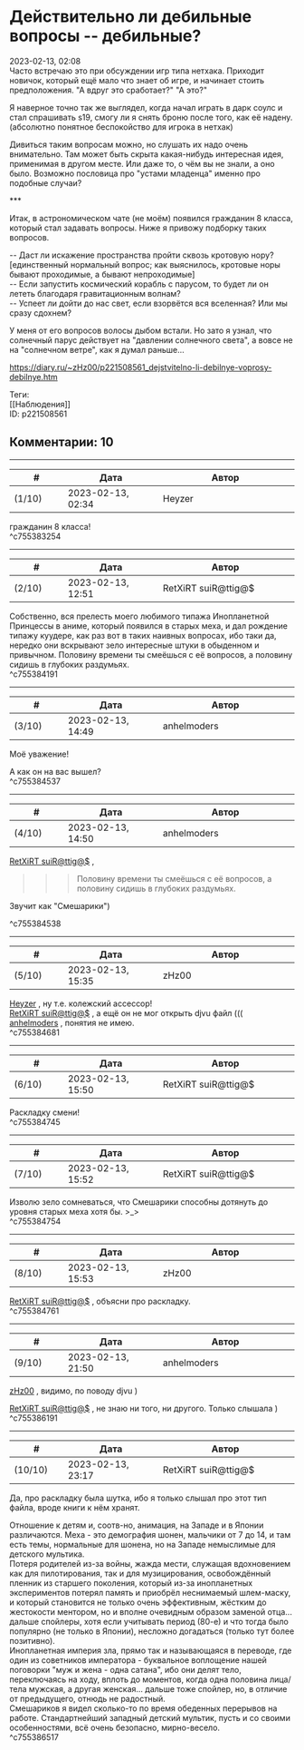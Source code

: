 Действительно ли дебильные вопросы -- дебильные?
================================================

  
2023-02-13, 02:08  
 Часто встречаю это при обсуждении игр типа нетхака. Приходит новичок, который ещё мало что знает об игре, и начинает стоить предположения. "А вдруг это сработает?" "А это?"   
   
 Я наверное точно так же выглядел, когда начал играть в дарк соулс и стал спрашивать s19, смогу ли я снять броню после того, как её надену. (абсолютно понятное беспокойство для игрока в нетхак)   
   
 Дивиться таким вопросам можно, но слушать их надо очень внимательно. Там может быть скрыта какая-нибудь интересная идея, применимая в другом месте. Или даже то, о чём вы не знали, а оно было. Возможно пословица про "устами младенца" именно про подобные случаи?   
   
 \*\*\*   
   
 Итак, в астрономическом чате (не моём) появился гражданин 8 класса, который стал задавать вопросы. Ниже я привожу подборку таких вопросов.   
   
 -- Даст ли искажение пространства пройти сквозь кротовую нору? [единственный нормальный вопрос; как выяснилось, кротовые норы бывают проходимые, а бывают непроходимые]   
 -- Если запустить космический корабль с парусом, то будет ли он лететь благодаря гравитационным волнам?   
 -- Успеет ли дойти до нас свет, если взорвётся вся вселенная? Или мы сразу сдохнем?   
   
 У меня от его вопросов волосы дыбом встали. Но зато я узнал, что солнечный парус действует на "давлении солнечного света", а вовсе не на "солнечном ветре", как я думал раньше...   
  
<https://diary.ru/~zHz00/p221508561_dejstvitelno-li-debilnye-voprosy-debilnye.htm>  
  
Теги:  
[[Наблюдения]]  
ID: p221508561  


Комментарии: 10
---------------

  


---



|         #         |              Дата              |                     Автор                     |           ID           |
| --- | --- | --- | --- |
| (1/10) | 2023-02-13, 02:34 | Heyzer | c755383254 |

  
 гражданин 8 класса!   
 ^c755383254

---



|         #         |              Дата              |                     Автор                     |           ID           |
| --- | --- | --- | --- |
| (2/10) | 2023-02-13, 12:51 | RetXiRT suiR@ttig@$ | c755384191 |

  
 Собственно, вся прелесть моего любимого типажа Инопланетной Принцессы в аниме, который появился в старых меха, и дал рождение типажу куудере, как раз вот в таких наивных вопросах, ибо таки да, нередко они вскрывают зело интересные штуки в обыденном и привычном. Половину времени ты смеёшься с её вопросов, а половину сидишь в глубоких раздумьях.   
 ^c755384191

---



|         #         |              Дата              |                     Автор                     |           ID           |
| --- | --- | --- | --- |
| (3/10) | 2023-02-13, 14:49 | anhelmoders | c755384537 |

  
 Моё уважение!   
   
 А как он на вас вышел?   
 ^c755384537

---



|         #         |              Дата              |                     Автор                     |           ID           |
| --- | --- | --- | --- |
| (4/10) | 2023-02-13, 14:50 | anhelmoders | c755384538 |

  
   [RetXiRT suiR@ttig@$](https://Hellspawn.diary.ru "Atomicautionuclear")  ,   
   
 >>>Половину времени ты смеёшься с её вопросов, а половину сидишь в глубоких раздумьях. 

   
  Звучит как "Смешарики") 

   
 ^c755384538

---



|         #         |              Дата              |                     Автор                     |           ID           |
| --- | --- | --- | --- |
| (5/10) | 2023-02-13, 15:35 | zHz00 | c755384681 |

  
  [Heyzer](https://heyzero.diary.ru "Orca's dreams")  , ну т.е. колежский ассессор!   
  [RetXiRT suiR@ttig@$](https://Hellspawn.diary.ru "Atomicautionuclear")  , а ещё он не мог открыть djvu файл (((   
  [anhelmoders](https://anhelmoders.diary.ru "No plans. Only wonders.")  , понятия не имею.   
 ^c755384681

---



|         #         |              Дата              |                     Автор                     |           ID           |
| --- | --- | --- | --- |
| (6/10) | 2023-02-13, 15:50 | RetXiRT suiR@ttig@$ | c755384745 |

  
 Раскладку смени!   
 ^c755384745

---



|         #         |              Дата              |                     Автор                     |           ID           |
| --- | --- | --- | --- |
| (7/10) | 2023-02-13, 15:52 | RetXiRT suiR@ttig@$ | c755384754 |

  
 Изволю зело сомневаться, что Смешарики способны дотянуть до уровня старых меха хотя бы. >\_>   
 ^c755384754

---



|         #         |              Дата              |                     Автор                     |           ID           |
| --- | --- | --- | --- |
| (8/10) | 2023-02-13, 15:53 | zHz00 | c755384761 |

  
  [RetXiRT suiR@ttig@$](https://Hellspawn.diary.ru "Atomicautionuclear")  , объясни про раскладку.   
 ^c755384761

---



|         #         |              Дата              |                     Автор                     |           ID           |
| --- | --- | --- | --- |
| (9/10) | 2023-02-13, 21:50 | anhelmoders | c755386191 |

  
  [zHz00](https://zHz00.diary.ru "Untitled")  , видимо, по поводу djvu )   
   
  [RetXiRT suiR@ttig@$](https://Hellspawn.diary.ru "Atomicautionuclear")  , не знаю ни того, ни другого. Только слышала )   
 ^c755386191

---



|         #         |              Дата              |                     Автор                     |           ID           |
| --- | --- | --- | --- |
| (10/10) | 2023-02-13, 23:17 | RetXiRT suiR@ttig@$ | c755386517 |

  
 Да, про раскладку была шутка, ибо я только слышал про этот тип файла, вроде книги к нём хранят.   
   
 Отношение к детям и, соотв-но, анимация, на Западе и в Японии различаются. Меха - это демография шонен, мальчики от 7 до 14, и там есть темы, нормальные для шонена, но на Западе немыслимые для детского мультика.   
 Потеря родителей из-за войны, жажда мести, служащая вдохновением как для пилотирования, так и для музицирования, освобождённый пленник из старшего поколения, который из-за инопланетных экспериментов потерял память и приобрёл неснимаемый шлем-маску, и который становится не только очень эффективным, жёстким до жестокости ментором, но и вполне очевидным образом заменой отца... дальше спойлеры, хотя если учитывать период (80-е) и что тогда было популярно (не только в Японии), несложно догадаться (только тут более позитивно).   
 Инопланетная империя зла, прямо так и называющаяся в переводе, где один из советников императора - буквальное воплощение нашей поговорки "муж и жена - одна сатана", ибо они делят тело, переключаясь на ходу, вплоть до моментов, когда одна половина лица/тела мужская, а другая женская... дальше тоже спойлер, но, в отличие от предыдущего, отнюдь не радостный.   
 Смешариков я видел сколько-то по время обеденных перерывов на работе. Стандартнейший западный детский мультик, пусть и со своими особенностями, всё очень безопасно, мирно-весело.   
 ^c755386517